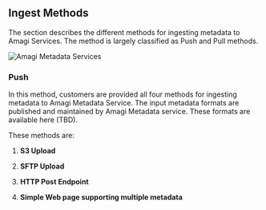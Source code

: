 ## Ingest Methods

The section describes the different methods for ingesting metadata to Amagi Services. The method is largely classified as Push and Pull methods.

![Amagi Metadata Services](https://vinod-amagi.github.io/amgdoc/metadata/metadata_ingest_svc.png)


### Push

In this method, customers are provided all four methods for ingesting metadata to Amagi Metadata Service. The input metadata formats are published and maintained by Amagi Metadata service. These formats are available here (TBD).

These methods are:

1. **S3 Upload**

2. **SFTP Upload**

3. **HTTP Post Endpoint**

4. **Simple Web page supporting multiple metadata**

